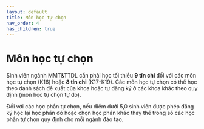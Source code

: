 ```yaml
---
layout: default
title: Môn học tự chọn
nav_order: 4
has_children: true
---
```


# Môn học tự chọn

Sinh viên ngành MMT&TTDL cần phải học tối thiểu **9 tín chỉ** đối với các môn học tự chọn (K16) hoặc **8 tín chỉ** (K17-K19). Các môn học tự chọn có thể học theo danh sách đề xuất của khoa hoặc tự đăng ký ở các khoa khác theo quy định (môn học tự chọn tự do).

Đối với các học phần tự chọn, nếu điểm dưới 5,0 sinh viên được phép đăng ký học lại học phần đó hoặc chọn học phần khác thay thế trong số các học phần tự chọn quy định cho mỗi ngành đào tạo. 